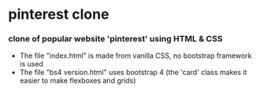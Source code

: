 # pinterest clone
### clone of popular website 'pinterest' using HTML & CSS

* The file "index.html" is made from vanilla CSS, no bootstrap framework is used
* The file "bs4 version.html" uses bootstrap 4 (the 'card' class makes it easier to make flexboxes and grids)